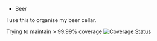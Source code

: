 * Beer

I use this to organise my beer cellar.

Trying to maintain > 99.99% coverage
[![Coverage Status](https://coveralls.io/repos/github/BrotherLogic/beer/badge.svg?branch=master)](https://coveralls.io/github/BrotherLogic/beer?branch=master)